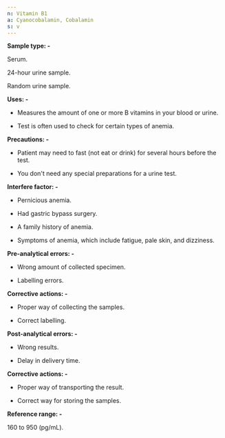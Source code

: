 ```yaml
---
n: Vitamin B1
a: Cyanocobalamin, Cobalamin
s: v
---
```



__Sample type: -__

Serum. 

24-hour urine sample.

Random urine sample.

__Uses: -__

- Measures the amount of one or more B vitamins in your blood or urine.

- Test is often used to check for certain types of anemia.

__Precautions: -__

- Patient may need to fast (not eat or drink) for several hours before the test.

- You don't need any special preparations for a urine test.

__Interfere factor: -__

- Pernicious anemia.

- Had gastric bypass surgery.

- A family history of anemia.

- Symptoms of anemia, which include fatigue, pale skin, and dizziness.

__Pre-analytical errors: -__

- Wrong amount of collected specimen.

- Labelling errors.

__Corrective actions: -__

- Proper way of collecting the samples.

- Correct labelling.



__Post-analytical errors: -__

- Wrong results.

- Delay in delivery time.

__Corrective actions: -__

- Proper way of transporting the result.

- Correct way for storing the samples.

__Reference range: -__

160 to 950 (pg/mL).